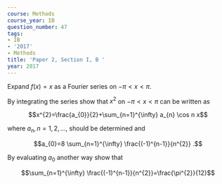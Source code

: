 ```yaml
---
course: Methods
course_year: IB
question_number: 47
tags:
- IB
- '2017'
- Methods
title: 'Paper 2, Section I, B '
year: 2017
---
```




Expand $f(x)=x$ as a Fourier series on $-\pi<x<\pi$.

By integrating the series show that $x^{2}$ on $-\pi<x<\pi$ can be written as

$$x^{2}=\frac{a_{0}}{2}+\sum_{n=1}^{\infty} a_{n} \cos n x$$

where $a_{n}, n=1,2, \ldots$, should be determined and

$$a_{0}=8 \sum_{n=1}^{\infty} \frac{(-1)^{n-1}}{n^{2}} .$$

By evaluating $a_{0}$ another way show that

$$\sum_{n=1}^{\infty} \frac{(-1)^{n-1}}{n^{2}}=\frac{\pi^{2}}{12}$$